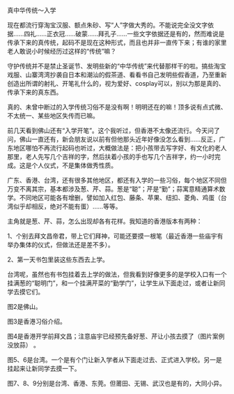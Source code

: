 真中华传统～入学

现在都流行穿淘宝汉服、额点朱砂、写“人”字做大秀的。不能说完全没文字依据……四礼……正衣冠……破蒙……拜孔子……一些文字依据还是有的，然而难说是传承下来的真传统，起码不是现在这种形式，而且也并非一直传下来；有谁的家里老人敢说小时候经历过这样的“传统”嘛？

守护传统并不是禁止圣诞节、发明些新的“中华传统”来代替那样干的啦。搞些淘宝戏服、山寨湾湾抄袭自日本和潮汕的假茶道、看看书自己发明些假香道，乃至重新创造出所谓的射礼、开笔礼什么的，视为爱好、cosplay可以，别以为那是真的、传承下来的真东西。

真的、未曾中断过的入学传统习俗不是没有啊！明明还在的嘛！顶多说有点式微、不太统一、某些地区失传而已嘛。

前几天看到佛山还有“入学开笔”。这个我听过，但香港不太像还流行。今天问了问，佛山一直还有，新会朋友说以前有但他那头近年好像没怎么看到……反正，广东地区哪怕不再流行起码也听过，大概做法是：把小孩带去写字好、有文化的老人那里，老人先写几个吉祥的字，然后扶着小孩的手也写几个吉祥字，约一小时完成。这是个人仪式，不是集体做秀性质。

广东、香港、台湾，还有很多其他地区，都还有入学的一些习俗，每个地区不同但万变不离其宗，基本都涉及葱、芹、蒜。葱是“聪”；芹是“勤”；蒜寓意精通算术数学。不同地区可能各有增删，譬如加入红包、藤条、苹果、纽扣、菱角、鸡蛋（台湾似乎却相反，绝对不能有蛋）……等等。

主角就是葱、芹、蒜，怎么出现却各有花样。我知道的香港版本有两种：

1、个别去拜文昌帝君，带上它们拜神，可能还要摸一根笔（最近香港一些庙宇有举办集体的仪式，但做法还是差不多）。

2、第一天书包里装这些东西去上学。

台湾呢，虽然也有书包挂着去上学的做法，但我看到好像更多的是学校入口有一个挂满葱的“聪明门”，和一个挂满芹菜的“勤学门”，让学生从下面走过，或者让新同学去摸它们。

图2是佛山。

图3是香港习俗介绍。

图4是香港开学前拜文昌；注意庙宇已经预先备好葱、芹让小孩去摸了（图片案例没放蒜）  。

图5、6是台湾。一个是有个门让新入学者从下面走过去、正式进入学校。另一是挂起来让新同学去摸一下。

图7、8、9分别是台湾、香港、东莞。但莆田、无锡、武汉也是有的，大同小异。
